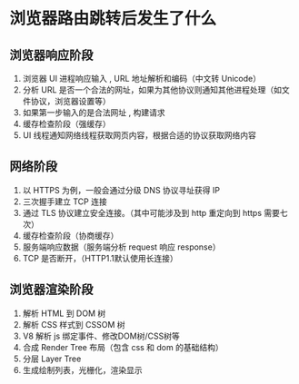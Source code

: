 # 浏览器路由跳转后发生了什么

## 浏览器响应阶段

1. 浏览器 UI 进程响应输入 , URL 地址解析和编码（中文转 Unicode）
2. 分析 URL 是否一个合法的网址，如果为其他协议则通知其他进程处理（如文件协议，浏览器设置等）
4. 如果第一步输入的是合法网址 , 构建请求
5. 缓存检查阶段（强缓存）
6. UI 线程通知网络线程获取网页内容，根据合适的协议获取网络内容

## 网络阶段

1. 以 HTTPS 为例，一般会通过分级 DNS 协议寻址获得 IP
2. 三次握手建立 TCP 连接
3. 通过 TLS 协议建立安全连接。（其中可能涉及到 http 重定向到 https 需要七次）
4. 缓存检查阶段（协商缓存）
5. 服务端响应数据（服务端分析 request 响应 response）
6. TCP 是否断开，（HTTP1.1默认使用长连接）


## 浏览器渲染阶段

1. 解析 HTML 到 DOM 树
2. 解析 CSS 样式到 CSSOM 树
3. V8 解析 js 绑定事件、修改DOM树/CSS树等
4. 合成 Render Tree 布局（包含 css 和 dom 的基础结构）
5. 分层 Layer Tree
6. 生成绘制列表，光栅化，渲染显示

